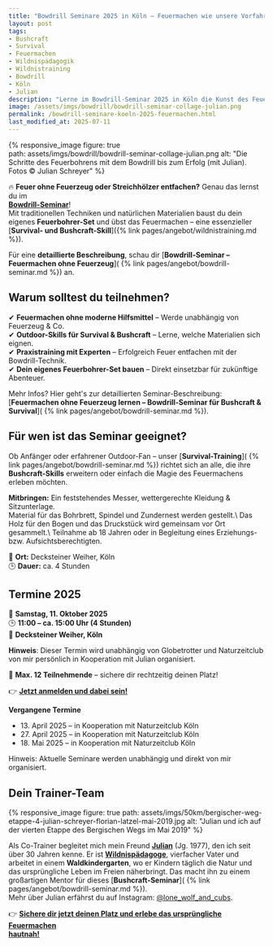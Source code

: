 ```yaml
---  
title: "Bowdrill Seminare 2025 in Köln – Feuermachen wie unsere Vorfahren"  
layout: post  
tags:  
- Bushcraft  
- Survival  
- Feuermachen  
- Wildnispädagogik  
- Wildnistraining  
- Bowdrill  
- Köln  
- Julian
description: "Lerne im Bowdrill-Seminar 2025 in Köln die Kunst des Feuermachens ohne Feuerzeug. Perfekt für Bushcraft-, Survival- und Outdoor-Fans!"  
image: /assets/imgs/bowdrill/bowdrill-seminar-collage-julian.png
permalink: /bowdrill-seminare-koeln-2025-feuermachen.html
last_modified_at: 2025-07-11
--- 
```

{% responsive_image figure: true                                                
path: assets/imgs/bowdrill/bowdrill-seminar-collage-julian.png 
alt: "Die Schritte des Feuerbohrens mit dem Bowdrill bis zum Erfolg (mit Julian).
Fotos &copy; Julian Schreyer" %}    

🔥 **Feuer ohne Feuerzeug oder Streichhölzer entfachen?** Genau das lernst du im  
[**Bowdrill-Seminar**](/seminare/bowdrill-feuermachen.html)!  
Mit traditionellen Techniken und natürlichen Materialien baust du dein eigenes
**Feuerbohrer-Set** und übst das Feuermachen – eine essenzieller [**Survival- und 
Bushcraft-Skill**]({% link pages/angebot/wildnistraining.md %}).<!--break-->

Für eine **detaillierte Beschreibung**, schau dir 
[**Bowdrill-Seminar – Feuermachen ohne Feuerzeug**](
{% link pages/angebot/bowdrill-seminar.md %}) an.  

## Warum solltest du teilnehmen?  
✔ **Feuermachen ohne moderne Hilfsmittel** – Werde unabhängig von Feuerzeug & Co.  
✔ **Outdoor-Skills für Survival & Bushcraft** – Lerne, welche Materialien sich eignen.  
✔ **Praxistraining mit Experten** – Erfolgreich Feuer entfachen mit der Bowdrill-Technik.  
✔ **Dein eigenes Feuerbohrer-Set bauen** – Direkt einsetzbar für zukünftige Abenteuer.  

Mehr Infos? Hier geht's zur detaillierten Seminar-Beschreibung: 
[**Feuermachen ohne Feuerzeug lernen – Bowdrill-Seminar für Bushcraft & Survival**](
{% link pages/angebot/bowdrill-seminar.md %}).  

## Für wen ist das Seminar geeignet?  
Ob Anfänger oder erfahrener Outdoor-Fan – unser [**Survival-Training**](
{% link pages/angebot/bowdrill-seminar.md %}) richtet sich an alle, 
die ihre **Bushcraft-Skills** erweitern oder einfach die Magie des Feuermachens erleben möchten.  

**Mitbringen:** Ein feststehendes Messer, wettergerechte Kleidung & Sitzunterlage.  
Material für das Bohrbrett, Spindel und Zundernest werden gestellt.\\
Das Holz für den Bogen und das Druckstück wird gemeinsam vor Ort gesammelt.\\
Teilnahme ab 18 Jahren oder in Begleitung eines Erziehungs- bzw. Aufsichtsberechtigten.

📍 **Ort:** Decksteiner Weiher, Köln  
🕒 **Dauer:** ca. 4 Stunden  

## Termine 2025

📅 **Samstag, 11. Oktober 2025**  
🕒 **11:00 – ca. 15:00 Uhr (4 Stunden)**  
📍 **Decksteiner Weiher, Köln**

**Hinweis**: Dieser Termin wird unabhängig von Globetrotter und Naturzeitclub  
von mir persönlich in Kooperation mit Julian organisiert.

👥 **Max. 12 Teilnehmende** – sichere dir rechtzeitig deinen Platz!             
                                                                                
👉 [**Jetzt anmelden und dabei sein!**](                                        
https://rausgegangen.de/events/bowdrill-feuermachen-feuer-machen-wie-fruher-0/) 


**Vergangene Termine**

- 13\. April 2025 – in Kooperation mit Naturzeitclub Köln  
- 27\. April 2025 – in Kooperation mit Naturzeitclub Köln
- 18\. Mai 2025 – in Kooperation mit Naturzeitclub Köln

Hinweis: Aktuelle Seminare werden unabhängig und direkt von mir organisiert.

## Dein Trainer-Team  

{% responsive_image figure: true 
path: assets/imgs/50km/bergischer-weg-etappe-4-julian-schreyer-florian-latzel-mai-2019.jpg
alt: "Julian und ich auf der vierten Etappe des Bergischen Wegs im Mai 2019" %}

Als Co-Trainer begleitet mich mein Freund [**Julian**](/thema/julian/) (Jg. 1977), 
den ich seit über 30 Jahren kenne.
Er ist [**Wildnispädagoge**](/thema/wildnispadagogik/), vierfacher Vater
und arbeitet in einem  **Waldkindergarten**, 
wo er Kindern täglich die Natur und das ursprüngliche Leben im Freien näherbringt. 
Das macht ihn zu einem großartigen Mentor für dieses [**Bushcraft-Seminar**](
{% link pages/angebot/bowdrill-seminar.md %}).  
Mehr über Julian erfährst du auf Instagram: [@lone_wolf_and_cubs](https://www.instagram.com/lone_wolf_and_cubs/).

👉 [**Sichere dir jetzt deinen Platz und erlebe das ursprüngliche Feuermachen  
hautnah!**](https://rausgegangen.de/events/bowdrill-feuermachen-feuer-machen-wie-fruher-0/)  

